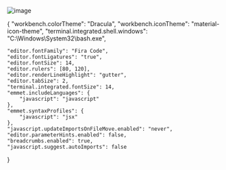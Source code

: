 ![image](https://user-images.githubusercontent.com/24936196/80660692-d39e0c80-8a62-11ea-80fa-809758f786e3.png)


{
    "workbench.colorTheme": "Dracula",
    "workbench.iconTheme": "material-icon-theme",
    "terminal.integrated.shell.windows": "C:\\Windows\\System32\\bash.exe",

    "editor.fontFamily": "Fira Code",
    "editor.fontLigatures": "true",
    "editor.fontSize": 14,
    "editor.rulers": [80, 120],
    "editor.renderLineHighlight": "gutter",
    "editor.tabSize": 2,
    "terminal.integrated.fontSize": 14,
    "emmet.includeLanguages": {
        "javascript": "javascript"
    },
    "emmet.syntaxProfiles": {
        "javascript": "jsx"
    },
    "javascript.updateImportsOnFileMove.enabled": "never",
    "editor.parameterHints.enabled": false,
    "breadcrumbs.enabled": true,
    "javascript.suggest.autoImports": false
}
